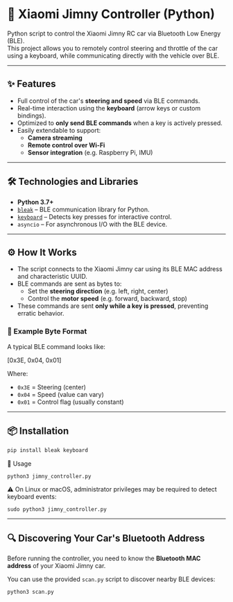 # 🚗 Xiaomi Jimny Controller (Python)

Python script to control the Xiaomi Jimny RC car via Bluetooth Low Energy (BLE).  
This project allows you to remotely control steering and throttle of the car using a keyboard, while communicating directly with the vehicle over BLE.

---

## ✨ Features

- Full control of the car's **steering and speed** via BLE commands.
- Real-time interaction using the **keyboard** (arrow keys or custom bindings).
- Optimized to **only send BLE commands** when a key is actively pressed.
- Easily extendable to support:
  - **Camera streaming**
  - **Remote control over Wi-Fi**
  - **Sensor integration** (e.g. Raspberry Pi, IMU)

---

## 🛠️ Technologies and Libraries

- **Python 3.7+**
- [`bleak`](https://github.com/hbldh/bleak) – BLE communication library for Python.
- [`keyboard`](https://github.com/boppreh/keyboard) – Detects key presses for interactive control.
- `asyncio` – For asynchronous I/O with the BLE device.

---

## ⚙️ How It Works

- The script connects to the Xiaomi Jimny car using its BLE MAC address and characteristic UUID.
- BLE commands are sent as bytes to:
  - Set the **steering direction** (e.g. left, right, center)
  - Control the **motor speed** (e.g. forward, backward, stop)
- These commands are sent **only while a key is pressed**, preventing erratic behavior.

### 🧾 Example Byte Format

A typical BLE command looks like:

[0x3E, 0x04, 0x01]


Where:
- `0x3E` = Steering (center)
- `0x04` = Speed (value can vary)
- `0x01` = Control flag (usually constant)

---

## 📦 Installation

```bash
pip install bleak keyboard
```

🚀 Usage
```
python3 jimny_controller.py
```

⚠️ On Linux or macOS, administrator privileges may be required to detect keyboard events:
```
sudo python3 jimny_controller.py
```

---

## 🔍 Discovering Your Car's Bluetooth Address

Before running the controller, you need to know the **Bluetooth MAC address** of your Xiaomi Jimny car.

You can use the provided `scan.py` script to discover nearby BLE devices:

```bash
python3 scan.py
```
